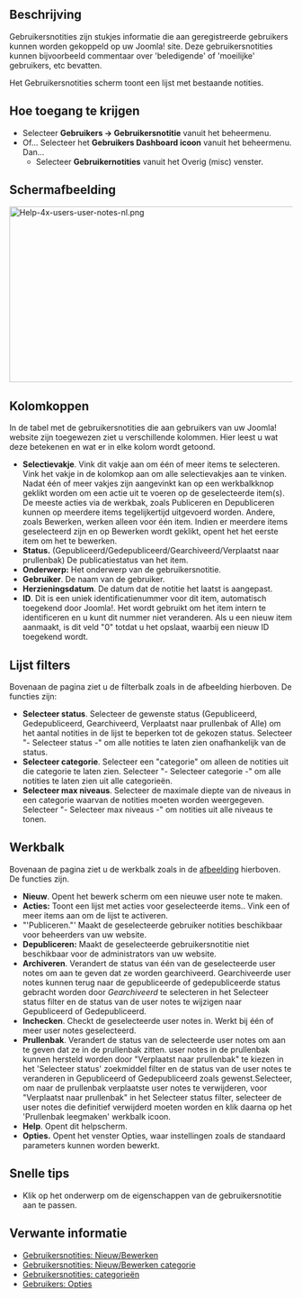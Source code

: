 <!-- Filename: Help4.x:User_Notes / Display title: Gebruikersnotities -->

## Beschrijving

Gebruikersnotities zijn stukjes informatie die aan geregistreerde
gebruikers kunnen worden gekoppeld op uw Joomla! site. Deze
gebruikersnotities kunnen bijvoorbeeld commentaar over 'beledigende' of
'moeilijke' gebruikers, etc bevatten.

Het Gebruikersnotities scherm toont een lijst met bestaande notities.

## Hoe toegang te krijgen

- Selecteer **Gebruikers **→** Gebruikersnotitie** vanuit het
  beheermenu.
- Of... Selecteer het **Gebruikers Dashboard icoon** vanuit het
  beheermenu. Dan...
  - Selecteer **Gebruikernotities** vanuit het Overig (misc) venster.

## Schermafbeelding

<img
src="https://docs.joomla.org/images/thumb/2/2b/Help-4x-users-user-notes-nl.png/800px-Help-4x-users-user-notes-nl.png.jpeg"
decoding="async"
srcset="https://docs.joomla.org/images/2/2b/Help-4x-users-user-notes-nl.png 1.5x"
data-file-width="1124" data-file-height="438" width="800" height="312"
alt="Help-4x-users-user-notes-nl.png" />

## Kolomkoppen

In de tabel met de gebruikersnotities die aan gebruikers van uw Joomla!
website zijn toegewezen ziet u verschillende kolommen. Hier leest u wat
deze betekenen en wat er in elke kolom wordt getoond.

- **Selectievakje**. Vink dit vakje aan om één of meer items te
  selecteren. Vink het vakje in de kolomkop aan om alle selectievakjes
  aan te vinken. Nadat één of meer vakjes zijn aangevinkt kan op een
  werkbalkknop geklikt worden om een actie uit te voeren op de
  geselecteerde item(s). De meeste acties via de werkbak, zoals
  Publiceren en Depubliceren kunnen op meerdere items tegelijkertijd
  uitgevoerd worden. Andere, zoals Bewerken, werken alleen voor één
  item. Indien er meerdere items geselecteerd zijn en op Bewerken wordt
  geklikt, opent het het eerste item om het te bewerken.
- **Status.** (Gepubliceerd/Gedepubliceerd/Gearchiveerd/Verplaatst naar
  prullenbak) De publicatiestatus van het item.
- **Onderwerp:** Het onderwerp van de gebruikersnotitie.
- **Gebruiker**. De naam van de gebruiker.
- **Herzieningsdatum**. De datum dat de notitie het laatst is aangepast.
- **ID**. Dit is een uniek identificatienummer voor dit item,
  automatisch toegekend door Joomla!. Het wordt gebruikt om het item
  intern te identificeren en u kunt dit nummer niet veranderen. Als u
  een nieuw item aanmaakt, is dit veld "0" totdat u het opslaat, waarbij
  een nieuw ID toegekend wordt.

## Lijst filters

Bovenaan de pagina ziet u de filterbalk zoals in de afbeelding
hierboven. De functies zijn:

- **Selecteer status**. Selecteer de gewenste status (Gepubliceerd,
  Gedepubliceerd, Gearchiveerd, Verplaatst naar prullenbak of Alle) om
  het aantal notities in de lijst te beperken tot de gekozen status.
  Selecteer "- Selecteer status -" om alle notities te laten zien
  onafhankelijk van de status.
- **Selecteer categorie**. Selecteer een "categorie" om alleen de
  notities uit die categorie te laten zien. Selecteer "- Selecteer
  categorie -" om alle notities te laten zien uit alle categorieën.
- **Selecteer max niveaus**. Selecteer de maximale diepte van de niveaus
  in een categorie waarvan de notities moeten worden weergegeven.
  Selecteer "- Selecteer max niveaus -" om notities uit alle niveaus te
  tonen.

## Werkbalk

Bovenaan de pagina ziet u de werkbalk zoals in de
[afbeelding](#Schermafbeelding) hierboven. De functies zijn.

- **Nieuw**. Opent het bewerk scherm om een nieuwe user note te maken.
- **Acties:** Toont een lijst met acties voor geselecteerde items.. Vink
  een of meer items aan om de lijst te activeren.
- "'Publiceren."' Maakt de geselecteerde gebruiker notities beschikbaar
  voor beheerders van uw website.
- **Depubliceren:** Maakt de geselecteerde gebruikersnotitie niet
  beschikbaar voor de administrators van uw website.
- **Archiveren**. Verandert de status van één van de geselecteerde user
  notes om aan te geven dat ze worden gearchiveerd. Gearchiveerde user
  notes kunnen terug naar de gepubliceerde of gedepubliceerde status
  gebracht worden door *Gearchiveerd* te selecteren in het Selecteer
  status filter en de status van de user notes te wijzigen naar
  Gepubliceerd of Gedepubliceerd.
- **Inchecken**. Checkt de geselecteerde user notes in. Werkt bij één of
  meer user notes geselecteerd.
- **Prullenbak**. Verandert de status van de selecteerde user notes om
  aan te geven dat ze in de prullenbak zitten. user notes in de
  prullenbak kunnen hersteld worden door "Verplaatst naar prullenbak" te
  kiezen in het 'Selecteer status' zoekmiddel filter en de status van de
  user notes te veranderen in Gepubliceerd of Gedepubliceerd zoals
  gewenst.Selecteer, om naar de prullenbak verplaatste user notes te
  verwijderen, voor "Verplaatst naar prullenbak" in het Selecteer status
  filter, selecteer de user notes die definitief verwijderd moeten
  worden en klik daarna op het 'Prullenbak leegmaken' werkbalk icoon.
- **Help**. Opent dit helpscherm.
- **Opties.** Opent het venster Opties, waar instellingen zoals de
  standaard parameters kunnen worden bewerkt.

## Snelle tips

- Klik op het onderwerp om de eigenschappen van de gebruikersnotitie aan
  te passen.

## Verwante informatie

- [Gebruikersnotities:
  Nieuw/Bewerken](https://docs.joomla.org/Help4.x:User_Notes:_New_or_Edit/nl "Help4.x:User Notes: New or Edit/nl")
- [Gebruikersnotities: Nieuw/Bewerken
  categorie](https://docs.joomla.org/Help4.x:User_Notes:_New_or_Edit_Category/nl "Help4.x:User Notes: New or Edit Category/nl")
- [Gebruikersnotities:
  categorieën](https://docs.joomla.org/Help4.x:User_Notes:_Categories/nl "Help4.x:User Notes: Categories/nl")
- [Gebruikers:
  Opties](https://docs.joomla.org/Help4.x:Users:_Options/nl "Help4.x:Users: Options/nl")
